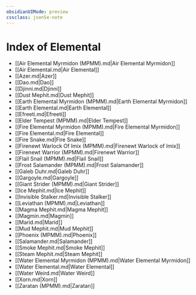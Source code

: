```yaml
---
obsidianUIMode: preview
cssclass: json5e-note
---
```

# Index of Elemental

- [[Air Elemental Myrmidon (MPMM).md|Air Elemental Myrmidon]]
- [[Air Elemental.md|Air Elemental]]
- [[Azer.md|Azer]]
- [[Dao.md|Dao]]
- [[Djinni.md|Djinni]]
- [[Dust Mephit.md|Dust Mephit]]
- [[Earth Elemental Myrmidon (MPMM).md|Earth Elemental Myrmidon]]
- [[Earth Elemental.md|Earth Elemental]]
- [[Efreeti.md|Efreeti]]
- [[Elder Tempest (MPMM).md|Elder Tempest]]
- [[Fire Elemental Myrmidon (MPMM).md|Fire Elemental Myrmidon]]
- [[Fire Elemental.md|Fire Elemental]]
- [[Fire Snake.md|Fire Snake]]
- [[Firenewt Warlock Of Imix (MPMM).md|Firenewt Warlock of Imix]]
- [[Firenewt Warrior (MPMM).md|Firenewt Warrior]]
- [[Flail Snail (MPMM).md|Flail Snail]]
- [[Frost Salamander (MPMM).md|Frost Salamander]]
- [[Galeb Duhr.md|Galeb Duhr]]
- [[Gargoyle.md|Gargoyle]]
- [[Giant Strider (MPMM).md|Giant Strider]]
- [[Ice Mephit.md|Ice Mephit]]
- [[Invisible Stalker.md|Invisible Stalker]]
- [[Leviathan (MPMM).md|Leviathan]]
- [[Magma Mephit.md|Magma Mephit]]
- [[Magmin.md|Magmin]]
- [[Marid.md|Marid]]
- [[Mud Mephit.md|Mud Mephit]]
- [[Phoenix (MPMM).md|Phoenix]]
- [[Salamander.md|Salamander]]
- [[Smoke Mephit.md|Smoke Mephit]]
- [[Steam Mephit.md|Steam Mephit]]
- [[Water Elemental Myrmidon (MPMM).md|Water Elemental Myrmidon]]
- [[Water Elemental.md|Water Elemental]]
- [[Water Weird.md|Water Weird]]
- [[Xorn.md|Xorn]]
- [[Zaratan (MPMM).md|Zaratan]]
